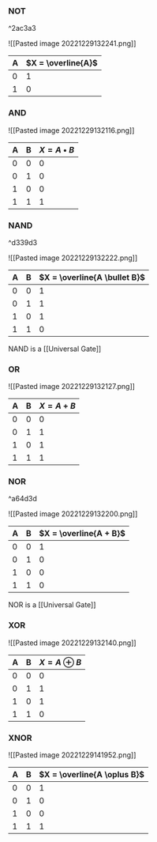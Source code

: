 ### NOT

^2ac3a3

![[Pasted image 20221229132241.png]]

|A|$X = \overline{A}$|
|-|-|
|0|1|
|1|0|

### AND
![[Pasted image 20221229132116.png]]

|A|B|$X = A \bullet B$|
|---|---|---|
|0|0|0|
|0|1|0|
|1|0|0|
|1|1|1|

### NAND

^d339d3

![[Pasted image 20221229132222.png]]

|A|B|$X = \overline{A \bullet B}$|
|---|---|---|
|0|0|1|
|0|1|1|
|1|0|1|
|1|1|0|
NAND is a [[Universal Gate]]


### OR
![[Pasted image 20221229132127.png]]

|A|B|$X = A + B$|
|---|---|---|
|0|0|0|
|0|1|1|
|1|0|1|
|1|1|1|

### NOR

^a64d3d

![[Pasted image 20221229132200.png]]

|A|B|$X = \overline{A + B}$|
|---|---|---|
|0|0|1|
|0|1|0|
|1|0|0|
|1|1|0|
NOR is a [[Universal Gate]]

### XOR
![[Pasted image 20221229132140.png]]

|A|B|$X = A \oplus B$|
|---|---|---|
|0|0|0|
|0|1|1|
|1|0|1|
|1|1|0|

### XNOR
![[Pasted image 20221229141952.png]]

|A|B|$X = \overline{A \oplus B}$|
|---|---|---|
|0|0|1|
|0|1|0|
|1|0|0|
|1|1|1|
